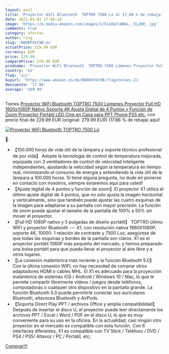 ```yaml
---
layout: post
title: 'Proyector WiFi Bluetooth  TOPTRO 7500 Lú al 17.86 % de rebaja'
date: 2021-01-01 17:09:14
image: 'https://m.media-amazon.com/images/I/51s8q7iWBkL._SL200_.jpg'
comments: true
category: ofertas
author: ring
slug: 'B08KFXVC9B-es'
actualPrice: 229.99 EUR
currency: EUR
price: 229.99
comparePrice: 279.99 EUR
prodname: 'Proyector WiFi Bluetooth  TOPTRO 7500 Lúmenes Proyector Full HD 1920x1080P Nativo Soporta 4K  Ajuste Digital de 4 Puntos y Función de Zoom  Proyector Portátil LED Cine en Casa para PPT Phone PS5 etc.'
country: 'es'
flag: '🇪🇸'
buyurl: 'https://www.amazon.es/dp/B08KFXVC9B/?tag=tolees-21'
descuento: '17.86'
average: '269.99'
---
```


Tienes [Proyector WiFi Bluetooth  TOPTRO 7500 Lúmenes Proyector Full HD 1920x1080P Nativo Soporta 4K  Ajuste Digital de 4 Puntos y Función de Zoom  Proyector Portátil LED Cine en Casa para PPT Phone PS5 etc.](https://www.amazon.es/dp/B08KFXVC9B/?tag=tolees-21) con precio final de  229.99 EUR (original: 279.99 EUR) (17.86 %  de rebaja) aqui!

[![Proyector WiFi Bluetooth  TOPTRO 7500 Lú](https://m.media-amazon.com/images/I/51s8q7iWBkL._SL200_.jpg)](https://www.amazon.es/dp/B08KFXVC9B/?tag=tolees-21)

🔎:

- 【100.000 horas de vida útil de la lámpara y soporte técnico profesional de por vida】 Adopte la tecnología de control de temperatura mejorada, equipada con 3 ventiladores de control de velocidad inteligente independientes, ajustando la velocidad según la temperatura en tiempo real, minimizando el consumo de energía y extendiendo la vida útil de la lámpara a 100.000 horas. Si tiene alguna pregunta, no dude en ponerse en contacto con nosotros, siempre estaremos aquí para usted!
- 【Ajuste digital de 4 puntos y función de zoom】El proyector X1 utiliza el último ajuste digital de 4 puntos, que no solo ajusta la imagen horizontal y verticalmente, sino que también puede ajustar las cuatro esquinas de la imagen para adaptarse a su pantalla con mayor precisión. La función de zoom puede ajustar el tamaño de la pantalla de 100% a 50% sin mover el proyector.
- 【Full HD 1080P nativo y 5 pulgadas de diseño portátil】 TOPTRO último WIFI y proyector Bluetooth --- X1, con resolución nativa 1980X1080P, soporte 4K, 10000: 1 relación de contraste y 7500 Lux, asegúrese de que todas las esquinas y bordes de la pantalla son claros. X1 es el proyector portátil 1080P más pequeño del mercado, y hemos preparado una bolsa portátil para que pueda llevar el proyector al aire libre y a otros lugares.
- 【La conexión inalámbrica más reciente y la función Bluetooth 5.0】 Con la última conexión WIFI, no hay necesidad de comprar otros adaptadores HDMI o cables MHL. El X1 es adecuado para la proyección inalámbrica de sistemas iOS / Android / Windows 10 / Mac, lo que le permite compartir libremente vídeos / juegos desde teléfonos, computadoras o cualquier otro dispositivo en la pantalla grande. La función Bluetooth 5.0 puede permitirle conectar sus auriculares Bluetooth, altavoces Bluetooth y AirPods.
- 【Soporta Direct Play PPT / archivos Office y amplia compatibilidad】 Después de insertar el disco U, el proyector puede leer directamente los archivos PPT / Excel / Word / PDF en el disco U, lo que es muy conveniente para su uso en la oficina. En la actualidad, casi ningún otro proyector en el mercado es compatible con esta función. Con 6 interfaces diferentes, X1 es compatible con TV Stick / Teléfono / DVD / PS4 / PS5/ Altavoz / PC / Portátil, etc;

[Comprar!!!](https://www.amazon.es/dp/B08KFXVC9B/?tag=tolees-21)
